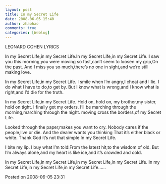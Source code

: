 ```yaml
---
layout: post
title: In my Secret Life
date: 2008-06-05 15:40
author: zhaohao
comments: true
categories: [Weblog]
---
```

LEONARD COHEN LYRICS

In my Secret Life,in my Secret Life.In my Secret Life,in my Secret Life.
I saw you this morning,you were moving so fast,can’t seem to loosen my grip,On the past.
And I miss you so much,there’s no one in sight,and we’re still making love.

In my Secret Life,in my Secret Life.
I smile when I’m angry,I cheat and I lie.
I do what I have to do,to get by.
But I know what is wrong,and I know what is right,and I’d die for the truth.

In my Secret Life,in my Secret Life.
Hold on, hold on, my brother,my sister, hold on tight.
I finally got my orders.
I’ll be marching through the morning,marching through the night.
moving cross the borders,of my Secret Life.

Looked through the paper,makes you want to cry.
Nobody cares if the people,live or die.
And the dealer wants you thinking
That it’s either black or white.
Thank God it’s not that simple
In my Secret Life.

I bite my lip.
I buy what I’m told:From the latest hit,to the wisdom of old.
But I’m always alone,and my heart is like ice,and it’s crowded and cold.

In my Secret Life,in my Secret Life,in my Secret Life,in my Secret Life.
In my Secret Life,in my Secret Life,in my Secret Life……

Posted on 2008-06-05 23:31
